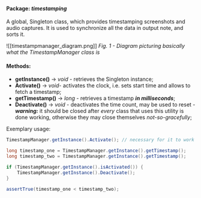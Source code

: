 #### Package: *timestamping*

A global, Singleton class, which provides timestamping screenshots and audio captures. It is used to synchronize all the data in output note, and sorts it.

![[timestampmanager_diagram.png]]
*Fig. 1 - Diagram picturing basically what the TimestampManager class is*

#### Methods:
- **getInstance()** $\rightarrow$ *void* - retrieves the Singleton instance;
- **Activate()** $\rightarrow$ *void*- activates the clock, i.e. sets start time and allows to fetch a timestamp;
- **getTimestamp()** $\rightarrow$ *long* - retrieves a timestamp ***in milliseconds***;
- **Deactivate()** $\rightarrow$ *void* - deactivates the time count, may be used to reset - ***warning:*** it should be closed after *every* class that uses this utility is done working, otherwise they may close themselves *not-so-gracefully*;

Exemplary usage:
```java
TimestampManager.getInstance().Activate(); // necessary for it to work

long timestamp_one = TimestampManager.getInstance().getTimestamp();
long timestamp_two = TimestampManager.getInstance().getTimestamp();

if (TimestampManager.getInstance().isActivated()) {
	TimestampManager.getInstance().Deactivate();
}

assertTrue(timestamp_one < timestamp_two);
```



